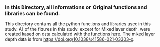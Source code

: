 ### In this Directory, all informations on Original functions and libraries can be found.
This directory contains all the python functions and libraries used in this study. All of the figures in this study, except for Mixed layer depth, were created based on data calculated with the functions here. The mixed layer depth data is from https://doi.org/10.1038/s41586-021-03303-x.
